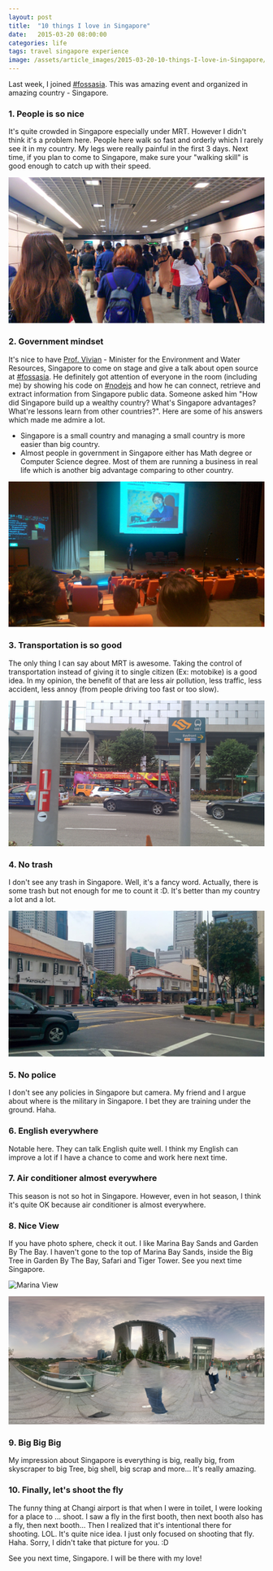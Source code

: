 ```yaml
---
layout: post
title:  "10 things I love in Singapore"
date:   2015-03-20 08:00:00
categories: life
tags: travel singapore experience
image: /assets/article_images/2015-03-20-10-things-I-love-in-Singapore/banner.jpg
---
```


Last week, I joined [#fossasia](https://twitter.com/fossasia). This was amazing event and organized in amazing country - Singapore. 

### 1. People is so nice

It's quite crowded in Singapore especially under MRT. However I didn't think it's a problem here. People here walk so fast and orderly which I rarely see it in my country. My legs were really painful in the first 3 days. Next time, if you plan to come to Singapore, make sure your "walking skill" is good enough to catch up with their speed. 

![Under MRT][people]


### 2. Government mindset

It's nice to have [Prof. Vivian](https://twitter.com/VivianBala) - Minister for the Environment and Water Resources, Singapore to come on stage and give a talk about open source at [#fossasia](https://twitter.com/fossasia). He definitely got attention of everyone in the room (including me) by showing his code on [#nodejs](https://nodejs.org) and how he can connect, retrieve and extract information from Singapore public data. Someone asked him "How did Singapore build up a wealthy country? What's Singapore advantages? What're lessons learn from other countries?". Here are some of his answers which made me admire a lot. 

- Singapore is a small country and managing a small country is more easier than big country. 
- Almost people in government in Singapore either has Math degree or Computer Science degree. Most of them are running a business in real life which is another big advantage comparing to other country. 

![Prof. Vivian on stage at #fossasia][profvivian]


### 3. Transportation is so good

The only thing I can say about MRT is awesome. Taking the control of transportation instead of giving it to single citizen (Ex: motobike) is a good idea. In my opinion, the benefit of that are less air pollution, less traffic, less accident, less annoy (from people driving too fast or too slow). 

![MRT in Singapore][mrt]


### 4. No trash

I don't see any trash in Singapore. Well, it's a fancy word. Actually, there is some trash but not enough for me to count it :D. It's better than my country a lot and a lot.

![Street near my hotel][street]


### 5. No police

I don't see any policies in Singapore but camera. My friend and I argue about where is the military in Singapore. I bet they are training under the ground. Haha.


### 6. English everywhere 

Notable here. They can talk English quite well. I think my English can improve a lot if I have a chance to come and work here next time. 


### 7. Air conditioner almost everywhere

This season is not so hot in Singapore. However, even in hot season, I think it's quite OK because air conditioner is almost everywhere. 


### 8. Nice View

If you have photo sphere, check it out. I like Marina Bay Sands and Garden By The Bay. I haven't gone to the top of Marina Bay Sands, inside the Big Tree in Garden By The Bay, Safari and Tiger Tower. See you next time Singapore. 

![Marina View][marina]

![Marina Bay Sands & Garden By The Bay][garden]

### 9. Big Big Big

My impression about Singapore is everything is big, really big, from skyscraper to big Tree, big shell, big scrap and more... It's really amazing. 


### 10. Finally, let's shoot the fly

The funny thing at Changi airport is that when I were in toilet, I were looking for a place to ... shoot. I saw a fly in the first booth, then next booth also has a fly, then next booth... Then I realized that it's intentional there for shooting. LOL. It's quite nice idea. I just only focused on shooting that fly. Haha. Sorry, I didn't take that picture for you. :D 


See you next time, Singapore. I will be there with my love!


[people]: /assets/article_images/2015-03-20-10-things-I-love-in-Singapore/people.jpg
[profvivian]: /assets/article_images/2015-03-20-10-things-I-love-in-Singapore/profvivian.jpg
[mrt]: /assets/article_images/2015-03-20-10-things-I-love-in-Singapore/mrt.jpg
[street]: /assets/article_images/2015-03-20-10-things-I-love-in-Singapore/street.jpg
[marina]: /assets/article_images/2015-03-20-10-things-I-love-in-Singapore/marina.jpg
[garden]: /assets/article_images/2015-03-20-10-things-I-love-in-Singapore/garden.jpg
